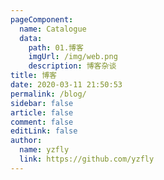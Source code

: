 ```yaml
---
pageComponent:
  name: Catalogue
  data:
    path: 01.博客
    imgUrl: /img/web.png
    description: 博客杂谈
title: 博客
date: 2020-03-11 21:50:53
permalink: /blog/
sidebar: false
article: false
comment: false
editLink: false
author:
  name: yzfly
  link: https://github.com/yzfly
---
```

